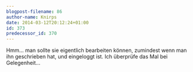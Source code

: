 ```yaml
---
blogpost-filename: 86
author-name: Knirps
date: 2014-03-12T20:12:24+01:00
id: 373
predecessor_id: 370
---
```


<p>Hmm... man sollte sie eigentlich bearbeiten können, zumindest wenn man ihn geschrieben hat, und eingeloggt ist. Ich überprüfe das Mal bei Gelegenheit...</p>


